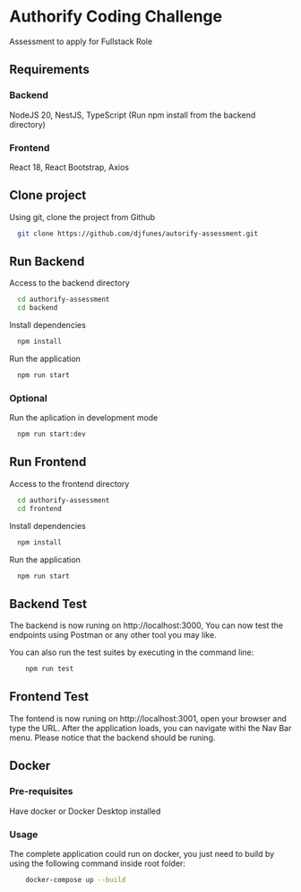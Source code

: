 
# Authorify Coding Challenge

Assessment to apply for Fullstack Role



## Requirements
### Backend
NodeJS 20, NestJS, TypeScript (Run npm install from the backend directory)
### Frontend
React 18, React Bootstrap, Axios
## Clone project
Using git, clone the project from Github

```bash
  git clone https://github.com/djfunes/autorify-assessment.git
```
## Run Backend


Access to the backend directory

```bash
  cd authorify-assessment
  cd backend
```

Install dependencies

```bash
  npm install
```

Run the application

```bash
  npm run start
```
### Optional
Run the aplication in development mode
```bash
  npm run start:dev
```

## Run Frontend

Access to the frontend directory

```bash
  cd authorify-assessment
  cd frontend
```

Install dependencies

```bash
  npm install
```

Run the application
```bash
  npm run start
```
## Backend Test
The backend is now runing on http://localhost:3000, You can now test the endpoints using Postman or any other tool you may like.

You can also run the test suites by executing in the command line:

```bash
    npm run test
```
## Frontend Test
The fontend is now runing on http://localhost:3001, open your browser and type the URL. After the application loads, you can navigate withi the Nav Bar menu. Please notice that the backend should be runing.
## Docker

### Pre-requisites

Have docker or Docker Desktop installed

### Usage

The complete application could run on docker, you just need to build by using the following command inside root folder:


```bash
    docker-compose up --build
```